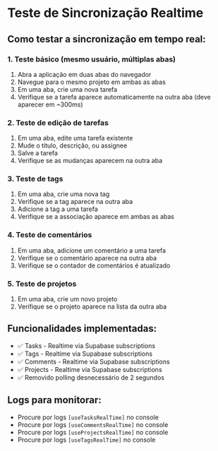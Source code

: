 # Teste de Sincronização Realtime

## Como testar a sincronização em tempo real:

### 1. Teste básico (mesmo usuário, múltiplas abas)
1. Abra a aplicação em duas abas do navegador
2. Navegue para o mesmo projeto em ambas as abas
3. Em uma aba, crie uma nova tarefa
4. Verifique se a tarefa aparece automaticamente na outra aba (deve aparecer em ~300ms)

### 2. Teste de edição de tarefas
1. Em uma aba, edite uma tarefa existente
2. Mude o título, descrição, ou assignee
3. Salve a tarefa
4. Verifique se as mudanças aparecem na outra aba

### 3. Teste de tags
1. Em uma aba, crie uma nova tag
2. Verifique se a tag aparece na outra aba
3. Adicione a tag a uma tarefa
4. Verifique se a associação aparece em ambas as abas

### 4. Teste de comentários
1. Em uma aba, adicione um comentário a uma tarefa
2. Verifique se o comentário aparece na outra aba
3. Verifique se o contador de comentários é atualizado

### 5. Teste de projetos
1. Em uma aba, crie um novo projeto
2. Verifique se o projeto aparece na lista da outra aba

## Funcionalidades implementadas:
- ✅ Tasks - Realtime via Supabase subscriptions
- ✅ Tags - Realtime via Supabase subscriptions  
- ✅ Comments - Realtime via Supabase subscriptions
- ✅ Projects - Realtime via Supabase subscriptions
- ✅ Removido polling desnecessário de 2 segundos

## Logs para monitorar:
- Procure por logs `[useTasksRealTime]` no console
- Procure por logs `[useCommentsRealTime]` no console  
- Procure por logs `[useProjectsRealTime]` no console
- Procure por logs `[useTagsRealTime]` no console